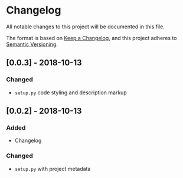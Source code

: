 # Changelog
All notable changes to this project will be documented in this file.

The format is based on [Keep a Changelog](https://keepachangelog.com/en/1.0.0/),
and this project adheres to [Semantic Versioning](https://semver.org/spec/v2.0.0.html).


## [0.0.3] - 2018-10-13
### Changed
- `setup.py` code styling and description markup


## [0.0.2] - 2018-10-13
### Added
- Changelog

### Changed
- `setup.py` with project metadata
